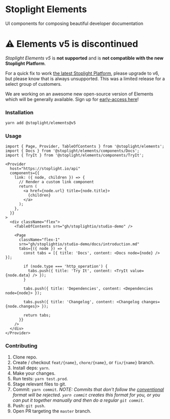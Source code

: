 # Stoplight Elements

UI components for composing beautiful developer documentation
# ⚠ Elements v5 is discontinued

*Stoplight Elements v5* is **not supported** and is **not compatible with the new Stoplight Platform**.

For a quick fix to work [the latest Stoplight Platform](https://stoplight.io/blog/stoplight-v2-0-0-release/), please upgrade to v6, but please know that is always unsupported. This was a limited release for a select group of customers.

We are working on an awesome new open-source version of Elements which will be generally available. Sign up for [early-access here](https://stoplight.io/open-source/elements/)!

### Installation

```bash
yarn add @stoplight/elements@v5
```

### Usage

```tsx
import { Page, Provider, TableOfContents } from '@stoplight/elements';
import { Docs } from '@stoplight/elements/components/Docs';
import { TryIt } from '@stoplight/elements/components/TryIt';

<Provider
  host="https://stoplight.io/api"
  components={{
    link: ({ node, children }) => {
      // Render a custom link component
      return (
        <a href={node.url} title={node.title}>
          {children}
        </a>
      );
    },
  }}
>
  <div className="flex">
    <TableOfContents srn="gh/stoplightio/studio-demo" />

    <Page
      className="flex-1"
      srn="gh/stoplightio/studio-demo/docs/introduction.md"
      tabs={({ node }) => {
        const tabs = [{ title: 'Docs', content: <Docs node={node} /> }];

        if (node.type === 'http_operation') {
          tabs.push({ title: 'Try It', content: <TryIt value={node.data} /> });
        }

        tabs.push({ title: 'Dependencies', content: <Dependencies node={node}> });

        tabs.push({ title: 'Changelog', content: <Changelog changes={node.changes}> });

        return tabs;
      }}
    />
  </div>
</Provider>
```

### Contributing

1. Clone repo.
2. Create / checkout `feat/{name}`, `chore/{name}`, or `fix/{name}` branch.
3. Install deps: `yarn`.
4. Make your changes.
5. Run tests: `yarn test.prod`.
6. Stage relevant files to git.
7. Commit: `yarn commit`. _NOTE: Commits that don't follow the [conventional](https://github.com/marionebl/commitlint/tree/master/%40commitlint/config-conventional) format will be rejected. `yarn commit` creates this format for you, or you can put it together manually and then do a regular `git commit`._
8. Push: `git push`.
9. Open PR targeting the `master` branch.
